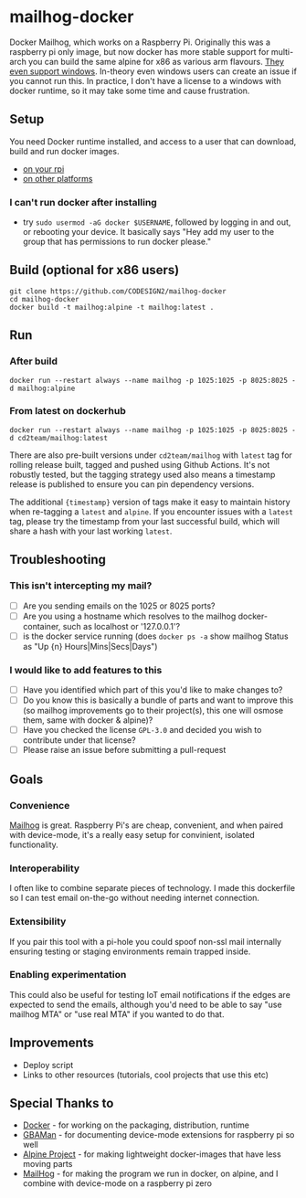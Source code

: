 # mailhog-docker

Docker Mailhog, which works on a Raspberry Pi. Originally this was a raspberry pi only image, but now docker has more stable support for multi-arch you can build the same alpine for x86 as various arm flavours. [They even support windows](https://docs.docker.com/docker-for-windows/). In-theory even windows users can create an issue if you cannot run this. In practice, I don't have a license to a windows with docker runtime, so it may take some time and cause frustration.

## Setup

You need Docker runtime installed, and access to a user that can download, build and run docker images.

- [on your rpi](https://www.raspberrypi.org/blog/docker-comes-to-raspberry-pi/)
- [on other platforms](https://docs.docker.com/install/)

### I can't run docker after installing

- try `sudo usermod -aG docker $USERNAME`, followed by logging in and out, or rebooting your device. It basically says "Hey add my user to the group that has permissions to run docker please."

## Build (optional for x86 users)

```
git clone https://github.com/CODESIGN2/mailhog-docker
cd mailhog-docker
docker build -t mailhog:alpine -t mailhog:latest .
```

## Run

### After build

```
docker run --restart always --name mailhog -p 1025:1025 -p 8025:8025 -d mailhog:alpine
```

### From latest on dockerhub

```
docker run --restart always --name mailhog -p 1025:1025 -p 8025:8025 -d cd2team/mailhog:latest
```

There are also pre-built versions under `cd2team/mailhog` with `latest` tag for rolling release built, tagged and pushed using Github Actions. It's not robustly tested, but the tagging strategy used also means a timestamp release is published to ensure you can pin dependency versions.

The additional `{timestamp}` version of tags make it easy to maintain history when re-tagging a `latest` and `alpine`. If you encounter issues with a `latest` tag, please try the timestamp from your last successful build, which will share a hash with your last working `latest`.

## Troubleshooting

### This isn't intercepting my mail?

- [ ] Are you sending emails on the 1025 or 8025 ports?
- [ ] Are you using a hostname which resolves to the mailhog docker-container, such as localhost or '127.0.0.1'?
- [ ] is the docker service running (does `docker ps -a` show mailhog Status as "Up {n} Hours|Mins|Secs|Days")

### I would like to add features to this

- [ ] Have you identified which part of this you'd like to make changes to?
- [ ] Do you know this is basically a bundle of parts and want to improve this (so mailhog improvements go to their project(s), this one will osmose them, same with docker & alpine)?
- [ ] Have you checked the license `GPL-3.0` and decided you wish to contribute under that license?
- [ ] Please raise an issue before submitting a pull-request

## Goals

### Convenience

[Mailhog](https://github.com/mailhog/MailHog) is great. Raspberry Pi's are cheap, convenient, and when paired with device-mode, it's a really easy setup for convinient, isolated functionality. 

### Interoperability

I often like to combine separate pieces of technology. I made this dockerfile so I can test email on-the-go without needing internet connection.

### Extensibility

If you pair this tool with a pi-hole you could spoof non-ssl mail internally ensuring testing or staging environments remain trapped inside.

### Enabling experimentation

This could also be useful for testing IoT email notifications if the edges are expected to send the emails, although you'd need to be able to say "use mailhog MTA" or "use real MTA" if you wanted to do that.

## Improvements

* Deploy script
* Links to other resources (tutorials, cool projects that use this etc)

## Special Thanks to

* [Docker](https://www.docker.com/) - for working on the packaging, distribution, runtime
* [GBAMan](http://blog.gbaman.info/?p=791) - for documenting device-mode extensions for raspberry pi so well
* [Alpine Project](https://alpinelinux.org/) - for making lightweight docker-images that have less moving parts
* [MailHog](https://github.com/mailhog/MailHog) - for making the program we run in docker, on alpine, and I combine with device-mode on a raspberry pi zero
